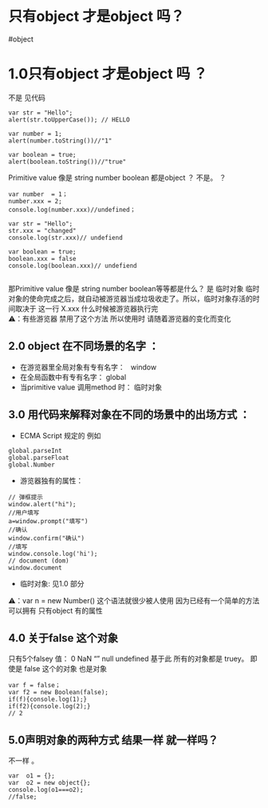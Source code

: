 # 只有object 才是object 吗？
#object
#  1.0只有object 才是object 吗 ？
不是 
见代码  
```
var str = "Hello"; 
alert(str.toUpperCase()); // HELLO

var number = 1;
alert(number.toString())//"1"

var boolean = true;
alert(boolean.toString())//"true"

```

Primitive value 像是 string number boolean 都是object ？
不是。
？

```
var number  = 1；
number.xxx = 2;
console.log(number.xxx)//undefined； 

var str = "Hello"; 
str.xxx = "changed"
console.log(str.xxx)// undefiend 

var boolean = true;
boolean.xxx = false
console.log(boolean.xxx)// undefiend 


```

那Primitive value 像是 string number boolean等等都是什么？ 
是 临时对象 
临时对象的使命完成之后，就自动被游览器当成垃圾收走了。所以，临时对象存活的时间取决于 这一行 X.xxx  什么时候被游览器执行完   
⚠️：有些游览器 禁用了这个方法 所以使用时 请随着游览器的变化而变化

## 2.0 object 在不同场景的名字 ：

* 在游览器里全局对象有专有名字：   window
* 在全局函数中有专有名字： global 
* 当primitive value 调用method 时： 临时对象 
 
## 3.0 用代码来解释对象在不同的场景中的出场方式 ：
* ECMA Script 规定的  例如 
  
```
global.parseInt
global.parseFloat
global.Number

```

* 游览器独有的属性： 

```
// 弹框提示
window.alert("hi");
//用户填写
a=window.prompt("填写")
//确认
window.confirm("确认")
//填写 
window.console.log('hi');
// document (dom)
window.document
```


* 临时对象:
见1.0 部分 

⚠️：var n = new Number()  这个语法就很少被人使用 
因为已经有一个简单的方法  可以拥有 只有object 有的属性 

## 4.0 关于false 这个对象 
只有5个falsey 值： 
0 NaN “” null undefined 
基于此 所有的对象都是 truey。 
即使是 false 这个的对象  也是对象 
```
var f = false；
var f2 = new Boolean(false);
if(f){console.log(1);}
if(f2){console.log(2);} 
// 2 

```


## 5.0声明对象的两种方式 结果一样 就一样吗？
不一样 。

```
var  o1 = {};
var  o2 = new object{};
console.log(o1===o2);
//false;
```
